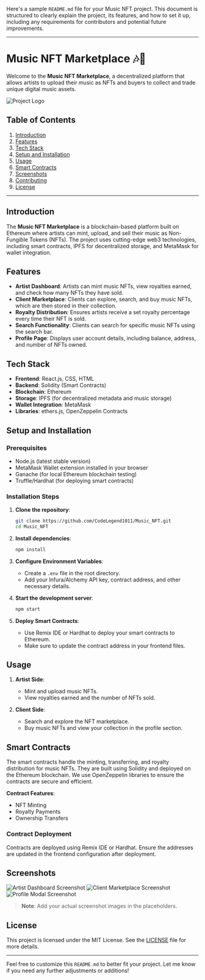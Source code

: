 Here's a sample `README.md` file for your Music NFT project. This document is structured to clearly explain the project, its features, and how to set it up, including any requirements for contributors and potential future improvements.

---

# Music NFT Marketplace 🎶🎨

Welcome to the **Music NFT Marketplace**, a decentralized platform that allows artists to upload their music as NFTs and buyers to collect and trade unique digital music assets.

![Project Logo](path-to-logo-image) <!-- Replace with your project logo -->

## Table of Contents
1. [Introduction](#introduction)
2. [Features](#features)
3. [Tech Stack](#tech-stack)
4. [Setup and Installation](#setup-and-installation)
5. [Usage](#usage)
6. [Smart Contracts](#smart-contracts)
7. [Screenshots](#screenshots)
8. [Contributing](#contributing)
9. [License](#license)

---

## Introduction

The **Music NFT Marketplace** is a blockchain-based platform built on Ethereum where artists can mint, upload, and sell their music as Non-Fungible Tokens (NFTs). The project uses cutting-edge web3 technologies, including smart contracts, IPFS for decentralized storage, and MetaMask for wallet integration.

## Features

- **Artist Dashboard**: Artists can mint music NFTs, view royalties earned, and check how many NFTs they have sold.
- **Client Marketplace**: Clients can explore, search, and buy music NFTs, which are then stored in their collection.
- **Royalty Distribution**: Ensures artists receive a set royalty percentage every time their NFT is sold.
- **Search Functionality**: Clients can search for specific music NFTs using the search bar.
- **Profile Page**: Displays user account details, including balance, address, and number of NFTs owned.

## Tech Stack

- **Frontend**: React.js, CSS, HTML
- **Backend**: Solidity (Smart Contracts)
- **Blockchain**: Ethereum
- **Storage**: IPFS (for decentralized metadata and music storage)
- **Wallet Integration**: MetaMask
- **Libraries**: ethers.js, OpenZeppelin Contracts

## Setup and Installation

### Prerequisites
- Node.js (latest stable version)
- MetaMask Wallet extension installed in your browser
- Ganache (for local Ethereum blockchain testing)
- Truffle/Hardhat (for deploying smart contracts)

### Installation Steps
1. **Clone the repository**:
   ```bash
   git clone https://github.com/CodeLegend1011/Music_NFT.git
   cd Music_NFT
   ```

2. **Install dependencies**:
   ```bash
   npm install
   ```

3. **Configure Environment Variables**:
   - Create a `.env` file in the root directory.
   - Add your Infura/Alchemy API key, contract address, and other necessary details.

4. **Start the development server**:
   ```bash
   npm start
   ```

5. **Deploy Smart Contracts**:
   - Use Remix IDE or Hardhat to deploy your smart contracts to Ethereum.
   - Make sure to update the contract address in your frontend files.

## Usage

1. **Artist Side**:
   - Mint and upload music NFTs.
   - View royalties earned and the number of NFTs sold.

2. **Client Side**:
   - Search and explore the NFT marketplace.
   - Buy music NFTs and view your collection in the profile section.

## Smart Contracts

The smart contracts handle the minting, transferring, and royalty distribution for music NFTs. They are built using Solidity and deployed on the Ethereum blockchain. We use OpenZeppelin libraries to ensure the contracts are secure and efficient.

**Contract Features**:
- NFT Minting
- Royalty Payments
- Ownership Transfers

### Contract Deployment
Contracts are deployed using Remix IDE or Hardhat. Ensure the addresses are updated in the frontend configuration after deployment.

## Screenshots

![Artist Dashboard Screenshot](path-to-artist-dashboard-image)
![Client Marketplace Screenshot](path-to-marketplace-image)
![Profile Modal Screenshot](path-to-profile-modal-image)

> **Note**: Add your actual screenshot images in the placeholders.

## License

This project is licensed under the MIT License. See the [LICENSE](LICENSE) file for more details.

---

Feel free to customize this `README.md` to better fit your project. Let me know if you need any further adjustments or additions!